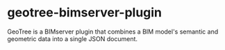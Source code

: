 # geotree-bimserver-plugin
GeoTree is a BIMserver plugin that combines a BIM model's semantic and geometric data into a single JSON document.
